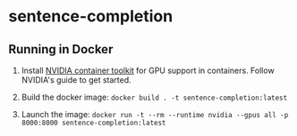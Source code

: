 # sentence-completion

## Running in Docker

1. Install [NVIDIA container toolkit](https://docs.nvidia.com/datacenter/cloud-native/container-toolkit/latest/install-guide.html) for GPU support in containers. Follow NVIDIA's guide to get started.

2. Build the docker image: `docker build . -t sentence-completion:latest`

3. Launch the image: `docker run -t --rm --runtime nvidia --gpus all -p 8000:8000 sentence-completion:latest`
